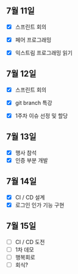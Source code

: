 ## 7월 11일

- [x] 스프린트 회의
- [x] 페어 프로그래밍
- [x] 익스트림 프로그래밍 읽기



## 7월 12일

- [x] 스프린트 회의
- [x] git branch 특강
- [x] 1주차 이슈 선정 및 할당


## 7월 13일

- [x] 행사 참석
- [x] 인증 부분 개발

## 7월 14일
- [x] CI / CD 설계
- [x] 로그인 인가 기능 구현

## 7월 15일
- [ ] CI / CD 도전
- [ ] 1차 데모
- [ ] 행복회로
- [ ] 회식?
